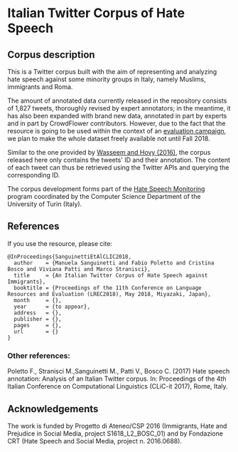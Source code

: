 # Italian Twitter Corpus of Hate Speech

## Corpus description

This is a Twitter corpus built with the aim of representing and analyzing hate speech against some minority groups in Italy, namely Muslims, immigrants and Roma.  

The amount of annotated data currently released in the repository consists of 1,827 tweets, thoroughly revised by expert annotators; in the meantime, it has also been expanded with brand new data, annotated in part by experts and in part by CrowdFlower contributors. However, due to the fact that the resource  is going to be used within the context of an [evaluation campaign](http://www.evalita.it/2018), we plan to make the whole dataset freely available not until Fall 2018.

Similar to the one provided by [Wasseem and Hovy (2016)](https://github.com/ZeerakW/hatespeech), the corpus released here only contains the tweets' ID and their annotation. The content of each tweet can thus be retrieved using the Twitter APIs and querying the corresponding ID.

The corpus development forms part of the [Hate Speech Monitoring](http://hatespeech.di.unito.it/) program coordinated by the Computer Science Department of the University of Turin (Italy).

## References

If you use the resource, please cite:

~~~
@InProceedings{SanguinettiEtAlCLIC2018,
  author    = {Manuela Sanguinetti and Fabio Poletto and Cristina Bosco and Viviana Patti and Marco Stranisci},
  title     = {An Italian Twitter Corpus of Hate Speech against Immigrants},
  booktitle = {Proceedings of the 11th Conference on Language Resources and Evaluation (LREC2018), May 2018, Miyazaki, Japan},
  month     = {},
  year      = {to appear},
  address   = {},
  publisher = {},
  pages     = {},
  url       = {}
}
~~~

### Other references:

Poletto F., Stranisci M.,Sanguinetti M., Patti V., Bosco C. (2017) Hate speech annotation: Analysis of an Italian Twitter corpus. In: Proceedings of the 4th Italian Conference on Computational Linguistics (CLiC-it 2017), Rome, Italy.



## Acknowledgements
The work is funded by Progetto di Ateneo/CSP 2016 (Immigrants, Hate and Prejudice in Social Media, project S1618_L2_BOSC_01) and by Fondazione CRT (Hate Speech and Social Media, project n. 2016.0688).

